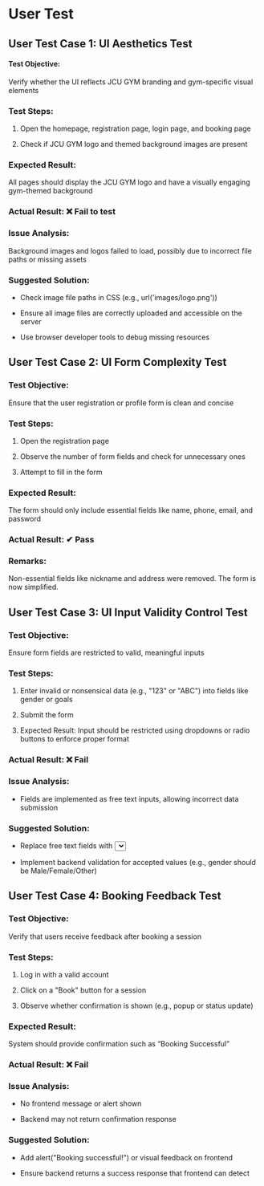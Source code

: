 # User Test

## User Test Case 1: UI Aesthetics Test
#### Test Objective: 
Verify whether the UI reflects JCU GYM branding and gym-specific visual elements

### Test Steps:

1. Open the homepage, registration page, login page, and booking page

2. Check if JCU GYM logo and themed background images are present

### Expected Result: 
All pages should display the JCU GYM logo and have a visually engaging gym-themed background

### Actual Result: ❌ Fail to test

### Issue Analysis: 
Background images and logos failed to load, possibly due to incorrect file paths or missing assets

### Suggested Solution:

- Check image file paths in CSS (e.g., url('images/logo.png'))

- Ensure all image files are correctly uploaded and accessible on the server

- Use browser developer tools to debug missing resources

## User Test Case 2: UI Form Complexity Test
### Test Objective: 
Ensure that the user registration or profile form is clean and concise

### Test Steps:

1. Open the registration page

2. Observe the number of form fields and check for unnecessary ones

3. Attempt to fill in the form

### Expected Result: 
The form should only include essential fields like name, phone, email, and password

### Actual Result: ✔ Pass

### Remarks: 
Non-essential fields like nickname and address were removed. The form is now simplified.

## User Test Case 3: UI Input Validity Control Test
### Test Objective: 
Ensure form fields are restricted to valid, meaningful inputs

### Test Steps:

1. Enter invalid or nonsensical data (e.g., "123" or "ABC") into fields like gender or goals

2. Submit the form

3. Expected Result: Input should be restricted using dropdowns or radio buttons to enforce proper format

### Actual Result: ❌ Fail

### Issue Analysis: 
- Fields are implemented as free text inputs, allowing incorrect data submission

### Suggested Solution:

- Replace free text fields with <select> or radio options

- Implement backend validation for accepted values (e.g., gender should be Male/Female/Other)

## User Test Case 4: Booking Feedback Test
### Test Objective: 
Verify that users receive feedback after booking a session

### Test Steps:

1. Log in with a valid account

2. Click on a "Book" button for a session

3. Observe whether confirmation is shown (e.g., popup or status update)

### Expected Result: 
System should provide confirmation such as “Booking Successful”

### Actual Result: ❌ Fail

### Issue Analysis:

- No frontend message or alert shown

- Backend may not return confirmation response

### Suggested Solution:

- Add alert("Booking successful!") or visual feedback on frontend

- Ensure backend returns a success response that frontend can detect
  
